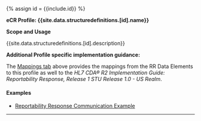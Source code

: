 {% assign id = {{include.id}} %}


**eCR Profile: {{site.data.structuredefinitions.[id].name}}**

**Scope and Usage**

{{site.data.structuredefinitions.[id].description}}

**Additional Profile specific implementation guidance:**

The [Mappings tab](eicr-composition-map.html) above provides the mappings from the RR Data Elements to this profile as well to the *HL7 CDA® R2 Implementation Guide: Reportability Response, Release 1 STU Release 1.0 - US Realm*.

#### Examples

- [Reportability Response Communication Example](Communication-rr-communication-single-single.html)

---
